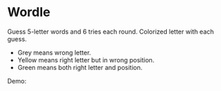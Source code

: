# Wordle
Guess 5-letter words and 6 tries each round.
Colorized letter with each guess.

- Grey means wrong letter.
- Yellow means right letter but in wrong position.
- Green means both right letter and position.

Demo:
